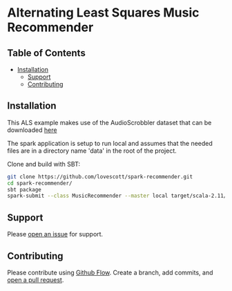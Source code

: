 # Alternating Least Squares Music Recommender


## Table of Contents

- [Installation](#installation)
  - [Support](#support)
  - [Contributing](#contributing)

## Installation
  This ALS example makes use of the AudioScrobbler dataset that can be downloaded [here](http://www-etud.iro.umontreal.ca/~bergstrj/audioscrobbler_data.html)

  The spark application is setup to run local and assumes that the needed files are in a directory name 'data' in the root of the project.

  Clone and build with SBT:

  ```sh
  git clone https://github.com/lovescott/spark-recommender.git
  cd spark-recommender/
  sbt package
  spark-submit --class MusicRecommender --master local target/scala-2.11/spark-recommender_2.11-1.0.jar
  ```


## Support

  Please [open an issue](https://github.com/lovescott/spark-recommender/issues/new) for support.

## Contributing

  Please contribute using [Github Flow](https://guides.github.com/introduction/flow/). Create a branch, add commits, and [open a pull request](https://github.com/lovescott/spark-recommender/compare).
